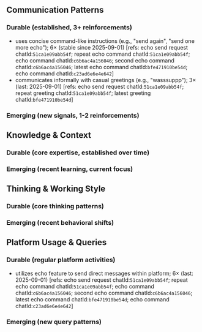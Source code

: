 ## Communication Patterns
### Durable (established, 3+ reinforcements)
- uses concise command-like instructions (e.g., "send again", "send one more echo"); 6× (stable since 2025-09-01) [refs: echo send request chatId:`51ca1e09abb54f`; repeat echo command chatId:`51ca1e09abb54f`; echo command chatId:`c6b6ac4a156046`; second echo command chatId:`c6b6ac4a156046`; latest echo command chatId:`bfe471910be54d`; echo command chatId:`c23ad6e6e4e642`]
- communicates informally with casual greetings (e.g., "wasssuppp"); 3× (last: 2025-09-01) [refs: echo send request chatId:`51ca1e09abb54f`; repeat greeting chatId:`51ca1e09abb54f`; latest greeting chatId:`bfe471910be54d`]

### Emerging (new signals, 1-2 reinforcements)

## Knowledge & Context
### Durable (core expertise, established over time)

### Emerging (recent learning, current focus)

## Thinking & Working Style
### Durable (core thinking patterns)

### Emerging (recent behavioral shifts)

## Platform Usage & Queries
### Durable (regular platform activities)
- utilizes echo feature to send direct messages within platform; 6× (last: 2025-09-01) [refs: echo send request chatId:`51ca1e09abb54f`; repeat echo command chatId:`51ca1e09abb54f`; echo command chatId:`c6b6ac4a156046`; second echo command chatId:`c6b6ac4a156046`; latest echo command chatId:`bfe471910be54d`; echo command chatId:`c23ad6e6e4e642`]

### Emerging (new query patterns)
